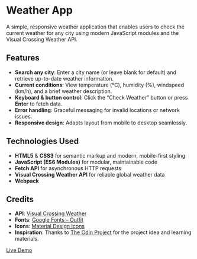# Weather App

A simple, responsive weather application that enables users to check the current weather for any city using modern JavaScript modules and the Visual Crossing Weather API.

## Features

-  **Search any city**: Enter a city name (or leave blank for default) and retrieve up-to-date weather information.
-  **Current conditions**: View temperature (°C), humidity (%), windspeed (km/h), and a brief weather description.
-  **Keyboard & button control**: Click the “Check Weather” button or press **Enter** to fetch data.
-  **Error handling**: Graceful messaging for invalid locations or network issues.
-  **Responsive design**: Adapts layout from mobile to desktop seamlessly.

## Technologies Used

-  **HTML5** & **CSS3** for semantic markup and modern, mobile-first styling
-  **JavaScript (ES6 Modules)** for modular, maintainable code
-  **Fetch API** for asynchronous HTTP requests
-  **Visual Crossing Weather API** for reliable global weather data
-  **Webpack**

## Credits

-  **API**: [Visual Crossing Weather](https://www.visualcrossing.com/)
-  **Fonts**: [Google Fonts – Outfit](https://fonts.google.com/specimen/Outfit)
-  **Icons**: [Material Design Icons](https://pictogrammers.com/library/mdi/)
-  **Inspiration**: Thanks to [The Odin Project](https://www.theodinproject.com/) for the project idea and learning materials.

[Live Demo](https://adjeteysowah.github.io/weather-app/)
